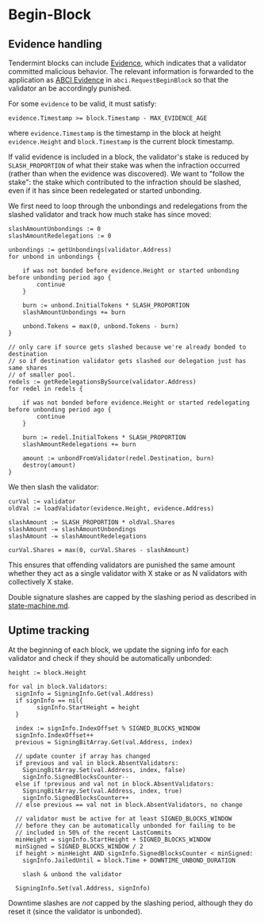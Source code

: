 # Begin-Block

## Evidence handling

Tendermint blocks can include
[Evidence](https://github.com/tendermint/tendermint/blob/develop/docs/spec/blockchain/blockchain.md#evidence), which indicates that a validator
committed malicious behavior. The relevant information is forwarded to the
application as [ABCI
Evidence](https://github.com/tendermint/tendermint/blob/develop/abci/types/types.proto#L259) in `abci.RequestBeginBlock`
so that the validator an be accordingly punished.

For some `evidence` to be valid, it must satisfy:

`evidence.Timestamp >= block.Timestamp - MAX_EVIDENCE_AGE`

where `evidence.Timestamp` is the timestamp in the block at height
`evidence.Height` and `block.Timestamp` is the current block timestamp.

If valid evidence is included in a block, the validator's stake is reduced by `SLASH_PROPORTION` of 
what their stake was when the infraction occurred (rather than when the evidence was discovered).
We want to "follow the stake": the stake which contributed to the infraction should be
slashed, even if it has since been redelegated or started unbonding. 

We first need to loop through the unbondings and redelegations from the slashed validator
and track how much stake has since moved:

```
slashAmountUnbondings := 0
slashAmountRedelegations := 0

unbondings := getUnbondings(validator.Address)
for unbond in unbondings {

    if was not bonded before evidence.Height or started unbonding before unbonding period ago {
        continue
    }

    burn := unbond.InitialTokens * SLASH_PROPORTION
    slashAmountUnbondings += burn

    unbond.Tokens = max(0, unbond.Tokens - burn)
}

// only care if source gets slashed because we're already bonded to destination
// so if destination validator gets slashed our delegation just has same shares
// of smaller pool.
redels := getRedelegationsBySource(validator.Address)
for redel in redels {

    if was not bonded before evidence.Height or started redelegating before unbonding period ago {
        continue
    }

    burn := redel.InitialTokens * SLASH_PROPORTION
    slashAmountRedelegations += burn

    amount := unbondFromValidator(redel.Destination, burn)
    destroy(amount)
}
```

We then slash the validator:

```
curVal := validator
oldVal := loadValidator(evidence.Height, evidence.Address)

slashAmount := SLASH_PROPORTION * oldVal.Shares
slashAmount -= slashAmountUnbondings
slashAmount -= slashAmountRedelegations

curVal.Shares = max(0, curVal.Shares - slashAmount)
```

This ensures that offending validators are punished the same amount whether they
act as a single validator with X stake or as N validators with collectively X
stake.

Double signature slashes are capped by the slashing period as described in [state-machine.md](state-machine.md).

## Uptime tracking

At the beginning of each block, we update the signing info for each validator and check if they should be automatically unbonded:

```
height := block.Height

for val in block.Validators:
  signInfo = SigningInfo.Get(val.Address)
  if signInfo == nil{
        signInfo.StartHeight = height
  }

  index := signInfo.IndexOffset % SIGNED_BLOCKS_WINDOW
  signInfo.IndexOffset++
  previous = SigningBitArray.Get(val.Address, index)

  // update counter if array has changed
  if previous and val in block.AbsentValidators:
    SigningBitArray.Set(val.Address, index, false)
    signInfo.SignedBlocksCounter--
  else if !previous and val not in block.AbsentValidators:
    SigningBitArray.Set(val.Address, index, true)
    signInfo.SignedBlocksCounter++
  // else previous == val not in block.AbsentValidators, no change

  // validator must be active for at least SIGNED_BLOCKS_WINDOW
  // before they can be automatically unbonded for failing to be
  // included in 50% of the recent LastCommits
  minHeight = signInfo.StartHeight + SIGNED_BLOCKS_WINDOW
  minSigned = SIGNED_BLOCKS_WINDOW / 2
  if height > minHeight AND signInfo.SignedBlocksCounter < minSigned:
    signInfo.JailedUntil = block.Time + DOWNTIME_UNBOND_DURATION

    slash & unbond the validator

  SigningInfo.Set(val.Address, signInfo)
```

Downtime slashes are *not* capped by the slashing period, although they do reset it (since the validator is unbonded).

